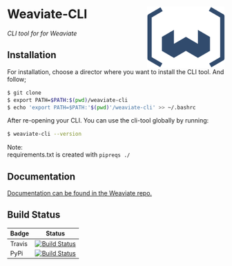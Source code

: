 # Weaviate-CLI <img alt='Weaviate logo' src='https://raw.githubusercontent.com/creativesoftwarefdn/weaviate/19de0956c69b66c5552447e84d016f4fe29d12c9/docs/assets/weaviate-logo.png' width='180' align='right' />

_CLI tool for for Weaviate_

## Installation

For installation, choose a director where you want to install the CLI tool. And follow;

```sh
$ git clone
$ export PATH=$PATH:$(pwd)/weaviate-cli
$ echo 'export PATH=$PATH:'$(pwd)'/weaviate-cli' >> ~/.bashrc
```

After re-opening your CLI. You can use the cli-tool globally by running:

```sh
$ weaviate-cli --version
```

Note:<br>
requirements.txt is created with `pipreqs ./`

## Documentation

[Documentation can be found in the Weaviate repo.](https://github.com/semi-technologies/weaviate/blob/master/docs/en/use/weaviate-cli-tool.md)

## Build Status

| Badge   | Status        |
| -------- |:-------------:|
| Travis   | [![Build Status](https://api.travis-ci.org/semi-technologies/weaviate-cli.svg?branch=master)](https://travis-ci.org/creativesoftwarefdn/weaviate-cli/branches)
| PyPi     | [![Build Status](https://img.shields.io/pypi/v/weaviate-cli.svg)](https://pypi.org/project/weaviate-cli/)